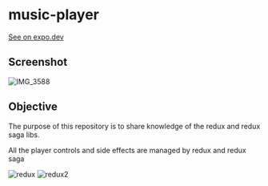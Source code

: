 # music-player

[See on expo.dev](https://expo.dev/@dflourusso/music-player)

## Screenshot
![IMG_3588](https://user-images.githubusercontent.com/5544901/165084470-81516b66-bd6e-4686-85e2-3220188c0696.PNG)

## Objective

The purpose of this repository is to share knowledge of the redux and redux saga libs.

All the player controls and side effects are managed by redux and redux saga

![redux](https://user-images.githubusercontent.com/5544901/136706660-1ab5d57d-b94b-4f02-9a5c-6a8e0b603d97.png)
![redux2](https://user-images.githubusercontent.com/5544901/136706661-af402e7d-c7f7-4688-9da0-2fe82d325cb9.png)


